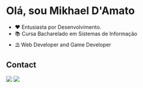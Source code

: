 # Olá, sou Mikhael D'Amato

- ❤️ Entusiasta por Desenvolvimento.
- 📚 Cursa Bacharelado em Sistemas de Informação
- ⛱️ Web Developer and Game Developer


## Contact
<div>
  <a href = "mailto:damato578@gmail.com"><img src="https://img.shields.io/badge/-Gmail-1616ff?style=for-the-badge&logo=gmail&logoColor=white" target="_blank"></a>
  <a href = "https://br.linkedin.com/in/mikhael-d-amato-127750191?trk=people_directory"><img src="https://img.shields.io/badge/LinkedIn-0077B5?style=for-the-badge&logo=linkedin&logoColor=white" target="_blank"></a>
</div>

